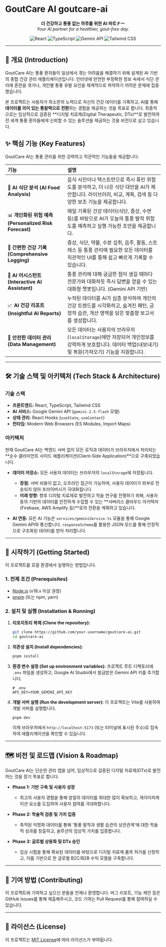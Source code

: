 # GoutCare AI  goutcare-ai

<p align="center">
  <strong>더 건강하고 통풍 없는 하루를 위한 AI 파트ナー</strong><br />
  <em>Your AI partner for a healthier, gout-free day.</em>
</p>

<p align="center">
  <img src="https://img.shields.io/badge/React-19.1-blue?logo=react" alt="React">
  <img src="https://img.shields.io/badge/TypeScript-5.5-blue?logo=typescript" alt="TypeScript">
  <img src="https://img.shields.io/badge/Google-Gemini_API-orange?logo=google" alt="Gemini API">
  <img src="https://img.shields.io/badge/Tailwind_CSS-3.4-blue?logo=tailwindcss" alt="Tailwind CSS">
</p>

---

## 📖 개요 (Introduction)

GoutCare AI는 통풍 환자들이 일상에서 겪는 어려움을 해결하기 위해 설계된 AI 기반의 종합 건강 관리 애플리케이션입니다. 인터넷에 만연한 부정확한 정보 속에서 식단 관리에 혼란을 겪거나, 개인별 통풍 유발 요인을 체계적으로 파악하기 어려운 문제에 집중했습니다.

본 프로젝트는 사용자가 최소한의 노력으로 자신의 건강 데이터를 기록하고, AI를 통해 **데이터를 의미 있는 통찰력으로 전환**하는 경험을 제공하는 것을 목표로 합니다. 최종적으로는 임상적으로 검증된 **디지털 치료제(Digital Therapeutic, DTx)**로 발전하여 전 세계 통풍 환자들에게 신뢰할 수 있는 솔루션을 제공하는 것을 비전으로 삼고 있습니다.

## ✨ 핵심 기능 (Key Features)

GoutCare AI는 통풍 관리를 위한 강력하고 직관적인 기능들을 제공합니다.

| 기능 | 설명 |
| :--- | :--- |
| 📸 **AI 식단 분석 (AI Food Analysis)** | 음식 사진이나 텍스트만으로 즉시 퓨린 위험도를 분석하고, 더 나은 식단 대안을 AI가 제안합니다. 라이브러리, 비교, 계획, 검색 등 다양한 보조 기능을 제공합니다. |
| 📊 **개인화된 위험 예측 (Personalized Risk Forecast)** | 매일 기록된 건강 데이터(식단, 증상, 수면 등)를 바탕으로 AI가 오늘의 통풍 발작 위험도를 예측하고 실행 가능한 조언을 제공합니다. |
| 📝 **간편한 건강 기록 (Comprehensive Logging)** | 증상, 식단, 약물, 수분 섭취, 음주, 활동, 스트레스 등 통풍 관리에 필요한 모든 데이터를 직관적인 UI를 통해 쉽고 빠르게 기록할 수 있습니다. |
| 💬 **AI 어시스턴트 (Interactive AI Assistant)** | 통풍 관리에 대해 궁금한 점이 생길 때마다 전문가와 대화하듯 즉시 답변을 얻을 수 있는 대화형 챗봇입니다. (Gemini API 기반) |
| 📈 **AI 건강 리포트 (Insightful AI Reports)** | 누적된 데이터를 AI가 심층 분석하여 개인의 건강 트렌드를 시각화하고, 숨겨진 패턴, 긍정적 습관, 개선 영역을 담은 맞춤형 보고서를 생성합니다. |
| 🔄 **안전한 데이터 관리 (Data Management)** | 모든 데이터는 사용자의 브라우저(`localStorage`)에만 저장되어 개인정보를 강력하게 보호합니다. 데이터 백업(내보내기) 및 복원(가져오기) 기능을 지원합니다. |

---

## 🛠️ 기술 스택 및 아키텍처 (Tech Stack & Architecture)

### 기술 스택
- **프론트엔드:** React, TypeScript, Tailwind CSS
- **AI 서비스:** Google Gemini API (`gemini-2.5-flash` 모델)
- **상태 관리:** React Hooks (`useState`, `useContext`)
- **런타임:** Modern Web Browsers (ES Modules, Import Maps)

### 아키텍처
현재 GoutCare AI는 백엔드 서버 없이 모든 로직과 데이터가 브라우저에서 처리되는 **순수 클라이언트 사이드 애플리케이션(Client-Side Application)**으로 구축되었습니다.

- **데이터 저장소:** 모든 사용자 데이터는 브라우저의 `localStorage`에 저장됩니다.
  - **장점:** 서버 비용이 없고, 오프라인 접근이 가능하며, 사용자 데이터가 외부로 전송되지 않아 프라이버시가 극대화됩니다.
  - **미래 방향:** 향후 디지털 치료제로 발전하고 학술 연구를 진행하기 위해, 사용자 동의 기반의 데이터를 안전하게 수집할 수 있는 **서버리스 클라우드 아키텍처(Firebase, AWS Amplify 등)**로의 전환을 계획하고 있습니다.

- **AI 연동:** 모든 AI 기능은 `services/geminiService.ts` 모듈을 통해 Google Gemini API와 통신합니다. `responseSchema`를 활용한 JSON 모드를 통해 안정적으로 구조화된 데이터를 받아 처리합니다.

---

## 🚀 시작하기 (Getting Started)

이 프로젝트를 로컬 환경에서 실행하는 방법입니다.

### 1. 전제 조건 (Prerequisites)
- [Node.js](https://nodejs.org/) (v18.x 이상 권장)
- [pnpm](https://pnpm.io/) (또는 npm, yarn)

### 2. 설치 및 실행 (Installation & Running)

1.  **리포지토리 복제 (Clone the repository):**
    ```bash
    git clone https://github.com/your-username/goutcare-ai.git
    cd goutcare-ai
    ```

2.  **의존성 설치 (Install dependencies):**
    ```bash
    pnpm install
    ```

3.  **환경 변수 설정 (Set up environment variables):**
    프로젝트 루트 디렉토리에 `.env` 파일을 생성하고, Google AI Studio에서 발급받은 Gemini API 키를 추가합니다.
    ```
    # .env
    API_KEY=YOUR_GEMINI_API_KEY
    ```

4.  **개발 서버 실행 (Run the development server):**
    이 프로젝트는 Vite를 사용하여 개발 서버를 실행합니다.
    ```bash
    pnpm dev
    ```
    이제 브라우저에서 `http://localhost:5173` (또는 터미널에 표시된 주소)로 접속하여 애플리케이션을 확인할 수 있습니다.

---

## 🗺️ 비전 및 로드맵 (Vision & Roadmap)

GoutCare AI는 단순한 관리 앱을 넘어, 임상적으로 검증된 디지털 치료제(DTx)로 발전하는 것을 장기 목표로 합니다.

- **Phase 1: 기반 구축 및 사용자 성장**
  - 최고의 사용자 경험을 통해 양질의 데이터를 최대한 많이 확보하고, 게이미피케이션 요소를 도입하여 사용자 참여를 극대화합니다.

- **Phase 2: 학술적 검증 및 가치 입증**
  - 축적된 익명화 데이터를 통해 '통풍 발작과 생활 습관의 상관관계'에 대한 학술적 성과를 창출하고, 솔루션의 임상적 가치를 입증합니다.

- **Phase 3: 글로벌 상용화 및 DTx 승인**
  - 임상 시험을 통해 확보된 데이터를 바탕으로 디지털 치료제 품목 허가를 신청하고, 이를 기반으로 한 글로벌 B2C/B2B 수익 모델을 구축합니다.

---

## 🤝 기여 방법 (Contributing)

이 프로젝트에 기여하고 싶으신 분들을 언제나 환영합니다. 버그 리포트, 기능 제안 등은 GitHub Issues를 통해 제출해주시고, 코드 기여는 Pull Request를 통해 참여하실 수 있습니다.

---

## 📄 라이선스 (License)

이 프로젝트는 [MIT License](./LICENSE)에 따라 라이선스가 부여됩니다.
